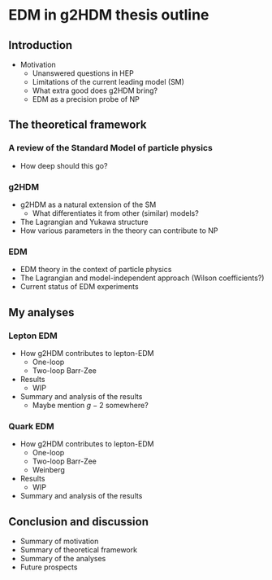 # EDM in g2HDM thesis outline

## Introduction
- Motivation
  - Unanswered questions in HEP
  - Limitations of the current leading model (SM)
  - What extra good does g2HDM bring?
  - EDM as a precision probe of NP

## The theoretical framework
### A review of the Standard Model of particle physics
- How deep should this go?

### g2HDM
- g2HDM as a natural extension of the SM
  - What differentiates it from other (similar) models?
- The Lagrangian and Yukawa structure
- How various parameters in the theory can contribute to NP

### EDM
- EDM theory in the context of particle physics
- The Lagrangian and model-independent approach (Wilson coefficients?)
- Current status of EDM experiments

## My analyses
### Lepton EDM
- How g2HDM contributes to lepton-EDM
  - One-loop
  - Two-loop Barr-Zee
- Results
  - WIP
- Summary and analysis of the results
  - Maybe mention $g-2$ somewhere?

### Quark EDM
- How g2HDM contributes to lepton-EDM
  - One-loop
  - Two-loop Barr-Zee
  - Weinberg
- Results
  - WIP
- Summary and analysis of the results

## Conclusion and discussion
- Summary of motivation
- Summary of theoretical framework
- Summary of the analyses
- Future prospects